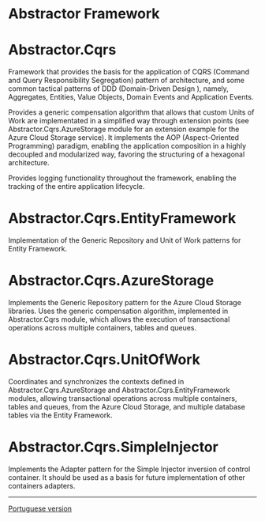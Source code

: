 # Abstractor Framework

# Abstractor.Cqrs

Framework that provides the basis for the application of CQRS (Command and Query Responsibility Segregation) pattern of architecture, and some common tactical patterns of DDD (Domain-Driven Design ), namely,  Aggregates, Entities, Value Objects, Domain Events and Application Events.

Provides a generic compensation algorithm that allows that custom Units of Work are implementated in a simplified way through extension points (see Abstractor.Cqrs.AzureStorage module for an extension example for the Azure Cloud Storage service). It implements the AOP (Aspect-Oriented Programming) paradigm, enabling the application composition in a highly decoupled and modularized way, favoring the structuring of a hexagonal architecture.

Provides logging functionality throughout the framework, enabling the tracking of the entire application lifecycle.

# Abstractor.Cqrs.EntityFramework

Implementation of the Generic Repository and Unit of Work patterns for Entity Framework.
		
# Abstractor.Cqrs.AzureStorage

Implements the Generic Repository pattern for the Azure Cloud Storage libraries. Uses the generic compensation algorithm, implemented in Abstractor.Cqrs module, which allows the execution of transactional operations across multiple containers, tables and queues.
		
# Abstractor.Cqrs.UnitOfWork

Coordinates and synchronizes the contexts defined in Abstractor.Cqrs.AzureStorage and Abstractor.Cqrs.EntityFramework modules, allowing transactional operations across multiple containers, tables and queues, from the Azure Cloud Storage, and multiple database tables via the Entity Framework.
	
# Abstractor.Cqrs.SimpleInjector

Implements the Adapter pattern for the Simple Injector inversion of control container. It should be used as a basis for future implementation of other containers adapters.

<hr />

<a href="https://github.com/LeonardoLimaDaSilva/Abstractor/blob/master/README-PT-BR.md">Portuguese version</a>

